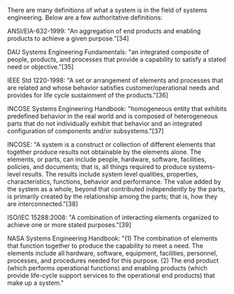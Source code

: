 There are many definitions of what a system is in the field of systems engineering. Below are a few authoritative definitions:

ANSI/EIA-632-1999: "An aggregation of end products and enabling products to achieve a given purpose."[34]

DAU Systems Engineering Fundamentals: "an integrated composite of people, products, and processes that provide a capability to satisfy a stated need or objective."[35]

IEEE Std 1220-1998: "A set or arrangement of elements and processes that are related and whose behavior satisfies customer/operational needs and provides for life cycle sustainment of the products."[36]

INCOSE Systems Engineering Handbook: "homogeneous entity that exhibits predefined behavior in the real world and is composed of heterogeneous parts that do not individually exhibit that behavior and an integrated configuration of components and/or subsystems."[37]

INCOSE: "A system is a construct or collection of different elements that together produce results not obtainable by the elements alone. The elements, or parts, can include people, hardware, software, facilities, policies, and documents; that is, all things required to produce systems-level results. The results include system level qualities, properties, characteristics, functions, behavior and performance. The value added by the system as a whole, beyond that contributed independently by the parts, is primarily created by the relationship among the parts; that is, how they are interconnected."[38]

ISO/IEC 15288:2008: "A combination of interacting elements organized to achieve one or more stated purposes."[39]

NASA Systems Engineering Handbook: "(1) The combination of elements that function together to produce the capability to meet a need. The elements include all hardware, software, equipment, facilities, personnel, processes, and procedures needed for this purpose. (2) The end product (which performs operational functions) and enabling products (which provide life-cycle support services to the operational end products) that make up a system."

